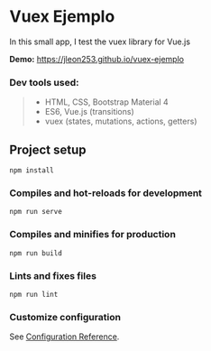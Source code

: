 # Vuex Ejemplo

In this small app, I test the vuex library for Vue.js

**Demo:** https://jleon253.github.io/vuex-ejemplo

### Dev tools used:

> - HTML, CSS, Bootstrap Material 4
> - ES6, Vue.js (transitions)
> - vuex (states, mutations, actions, getters)

## Project setup
```
npm install
```

### Compiles and hot-reloads for development
```
npm run serve
```

### Compiles and minifies for production
```
npm run build
```

### Lints and fixes files
```
npm run lint
```

### Customize configuration
See [Configuration Reference](https://cli.vuejs.org/config/).
